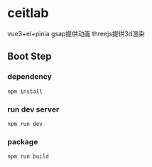# ceitlab

vue3+el+pinia
gsap提供动画
threejs提供3d渲染

## Boot Step
### dependency
```
npm install
```
### run dev server
```
npm run dev
```
### package
```
npm run build
```